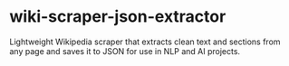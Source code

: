 # wiki-scraper-json-extractor
Lightweight Wikipedia scraper that extracts clean text and sections from any page and saves it to JSON for use in NLP and AI projects.
